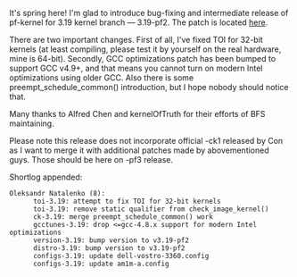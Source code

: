 It's spring here! I'm glad to introduce bug-fixing and intermediate release of pf-kernel for 3.19 kernel branch — 3.19-pf2. The patch is located [here](https://pf.natalenko.name/sources/3.19/patch-3.19-pf2.xz).  
  
There are two important changes. First of all, I've fixed TOI for 32-bit kernels (at least compiling, please test it by yourself on the real hardware, mine is 64-bit). Secondly, GCC optimizations patch has been bumped to support GCC v4.9+, and that means you cannot turn on modern Intel optimizations using older GCC. Also there is some preempt_schedule_common() introduction, but I hope nobody should notice that.  
  
Many thanks to Alfred Chen and kernelOfTruth for their efforts of BFS maintaining.  
  
Please note this release does not incorporate official -ck1 released by Con as I want to merge it with additional patches made by abovementioned guys. Those should be here on -pf3 release.  
  
Shortlog appended:  
  

    
    
    Oleksandr Natalenko (8):  
          toi-3.19: attempt to fix TOI for 32-bit kernels  
          toi-3.19: remove static qualifier from check_image_kernel()  
          ck-3.19: merge preempt_schedule_common() work  
          gcctunes-3.19: drop <=gcc-4.8.x support for modern Intel optimizations  
          version-3.19: bump version to v3.19-pf2  
          distro-3.19: bump version to v3.19-pf2  
          configs-3.19: update dell-vostro-3360.config  
          configs-3.19: update am1m-a.config
